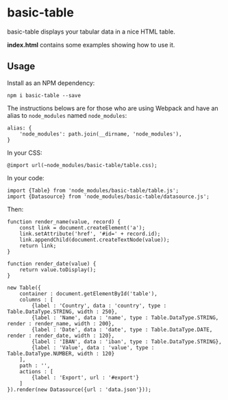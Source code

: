 # basic-table
basic-table displays your tabular data in a nice HTML table.

**index.html** contains some examples showing how to use it.

## Usage
Install as an NPM dependency:
```
npm i basic-table --save
```

The instructions belows are for those who are using Webpack and have an alias to `node_modules` named `node_modules`:
```
alias: {
	'node_modules': path.join(__dirname, 'node_modules'),
}
```

In your CSS:
```
@import url(~node_modules/basic-table/table.css);
```

In your code:
```
import {Table} from 'node_modules/basic-table/table.js';
import {Datasource} from 'node_modules/basic-table/datasource.js';
```

Then:
```
function render_name(value, record) {
	const link = document.createElement('a');
	link.setAttribute('href', '#id=' + record.id);
	link.appendChild(document.createTextNode(value));
	return link;
}

function render_date(value) {
	return value.toDisplay();
}

new Table({
	container : document.getElementById('table'),
	columns : [
		{label : 'Country', data : 'country', type : Table.DataType.STRING, width : 250},
		{label : 'Name', data : 'name', type : Table.DataType.STRING, render : render_name, width : 200},
		{label : 'Date', data : 'date', type : Table.DataType.DATE, render : render_date, width : 120},
		{label : 'IBAN', data : 'iban', type : Table.DataType.STRING},
		{label : 'Value', data : 'value', type : Table.DataType.NUMBER, width : 120}
	],
	path : '',
	actions : [
		{label : 'Export', url : '#export'}
	]
}).render(new Datasource({url : 'data.json'}));
```
